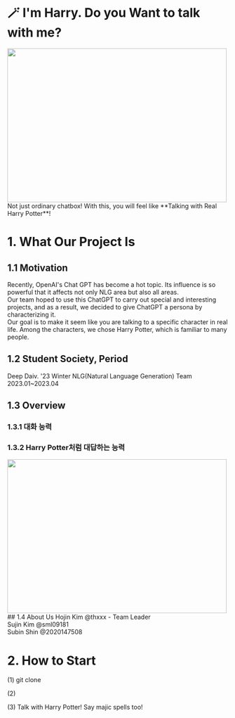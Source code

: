 # 🪄 I'm Harry. Do you Want to talk with me?
<img src="https://cdn.britannica.com/81/152981-050-7891A7CF/Daniel-Radcliffe-Harry-Potter-and-the-Philosophers.jpg" width="500" height="350"/>
Not just ordinary chatbox! With this, you will feel like **Talking with Real Harry Potter**!

# 1. What Our Project Is
## 1.1 Motivation
Recently, OpenAI's Chat GPT has become a hot topic. Its influence is so powerful that it affects not only NLG area but also all areas.<br>
Our team hoped to use this ChatGPT to carry out special and interesting projects, and as a result, we decided to give ChatGPT a persona by characterizing it.<br>
Our goal is to make it seem like you are talking to a specific character in real life. Among the characters, we chose Harry Potter, which is familiar to many people.<br>

## 1.2 Student Society, Period
Deep Daiv. '23 Winter NLG(Natural Language Generation) Team<br>
2023.01~2023.04

## 1.3 Overview
### 1.3.1 대화 능력
### 1.3.2 Harry Potter처럼 대답하는 능력
<img src="www.notion.so/image/https%3A%2F%2Fs3-us-west-2.amazonaws.com%2Fsecure.notion-static.com%2Fa0be7867-d053-48cc-a2f8-d3c43f69a360%2FUntitled.png?id=3c657148-7449-4090-b9eb-ed3a008a19fa&table=block&spaceId=a21ec021-5399-43b4-839c-6d528586f469&width=1790&userId=21e67679-f46a-4bf5-928b-547789b39343&cache=v2" width="500" height="350"/>
## 1.4 About Us
Hojin Kim @thxxx - Team Leader<br>
Sujin Kim @sml09181<br>
Subin Shin @2020147508<br>

# 2. How to Start
(1) git clone 

(2) 

(3) Talk with Harry Potter! Say majic spells too!
